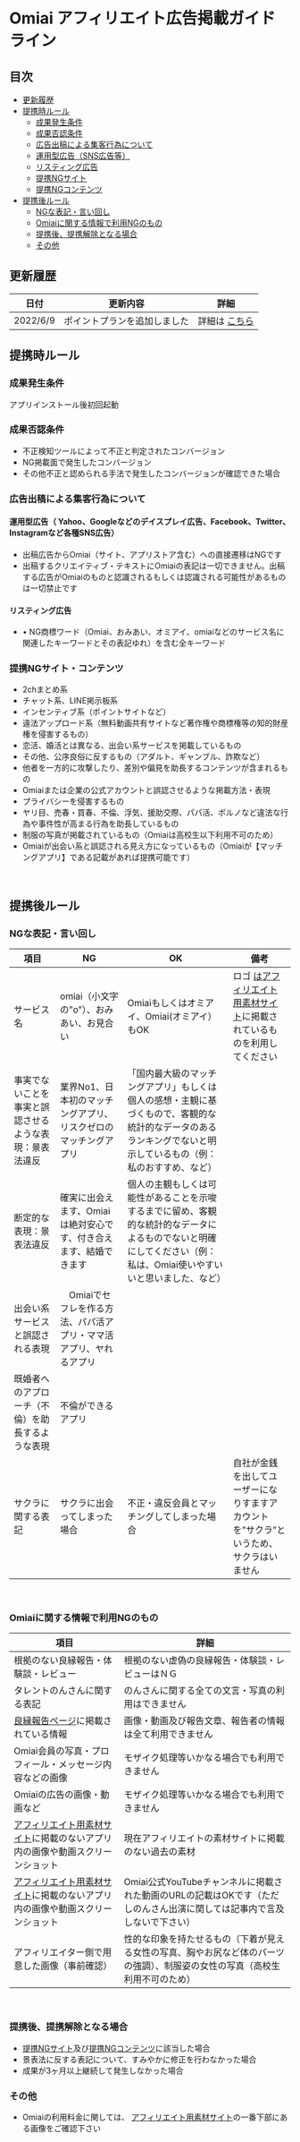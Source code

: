 # Omiai アフィリエイト広告掲載ガイドライン

## 目次
-  [更新履歴](#更新履歴)
-  [提携時ルール](#提携時ルール)
    - [成果発生条件](#成果発生条件)
    - [成果否認条件](#成果否認条件)
    - [広告出稿による集客行為について](#広告出稿による集客行為について)
     - [運用型広告（SNS広告等）](#運用型広告)
     - [リスティング広告](#リスティング広告)
    -  [提携NGサイト](#提携NGサイト)
    -  [提携NGコンテンツ](#提携NGコンテンツ)
-  [提携後ルール](#提携後ルール)
    -  [NGな表記・言い回し](#NGな表記・言い回し)
    -  [Omiaiに関する情報で利用NGのもの](#Omiaiに関する情報で利用NGのもの)
    -  [提携後、提携解除となる場合](#提携後、提携解除となる場合)
    -  [その他](#[その他)


## 更新履歴
| 日付 | 更新内容 | 詳細　|
| --- | --- | --- |
| 2022/6/9 | ポイントプランを追加しました |詳細は [こちら](https://support.omiai-jp.com/hc/ja/articles/7330776475545)|

## 提携時ルール

### 成果発生条件

アプリインストール後初回起動

### 成果否認条件

- 不正検知ツールによって不正と判定されたコンバージョン
- NG掲載面で発生したコンバージョン
- その他不正と認められる手法で発生したコンバージョンが確認できた場合

### 広告出稿による集客行為について
#### 運用型広告（ Yahoo、Googleなどのデイスプレイ広告、Facebook、Twitter、Instagramなど各種SNS広告）
- 出稿広告からOmiai（サイト、アプリストア含む）への直接遷移はNGです
- 出稿するクリエイティブ・テキストにOmiaiの表記は一切できません。出稿する広告がOmiaiのものと認識されるもしくは認識される可能性があるものは一切禁止です

#### リスティング広告
- •	NG商標ワード（Omiai、おみあい、オミアイ、omiaiなどのサービス名に関連したキーワードとその表記ゆれ）を含む全キーワード


### 提携NGサイト・コンテンツ

- 2chまとめ系
- チャット系、LINE掲⽰板系
- インセンティブ系（ポイントサイトなど）
- 違法アップロード系（無料動画共有サイトなど著作権や商標権等の知的財産権を侵害するもの）
- 恋活、婚活とは異なる、出会い系サービスを掲載しているもの
- その他、公序良俗に反するもの（アダルト、ギャンブル、詐欺など）
- 他者を一方的に攻撃したり、差別や偏見を助長するコンテンツが含まれるもの
- Omiaiまたは企業の公式アカウントと誤認させるような掲載方法・表現
- プライバシーを侵害するもの
- ヤリ⽬、売春・買春、不倫、浮気、援助交際、パパ活、ポルノなど違法な⾏為や事件性が⾼まる⾏為を助⻑しているもの
- 制服の写真が掲載されているもの（Omiaiは高校生以下利用不可のため）
- Omiaiが出会い系と誤認される見え方になっているもの（Omiaiが【マッチングアプリ】である記載があれば提携可能です）

<br>

## 提携後ルール

### NGな表記・言い回し

| 項目 | NG |OK　| 備考 |
| --- | --- | --- |--- |
| サービス名 |omiai（小文字の”o”）、おみあい、お見合い |Omiaiもしくはオミアイ、Omiai(オミアイ）もOK|ロゴ [はアフィリエイト用素材サイト](https://fb.omiai-jp.com/affiliate/aff/)に掲載されているものを利用してください|
| 事実でないことを事実と誤認させるような表現：景表法違反| 業界No1、日本初のマッチングアプリ、リスクゼロのマッチングアプリ |「国内最大級のマッチングアプリ」もしくは個人の感想・主観に基づくもので、客観的な統計的なデータのあるランキングでないと明示しているもの（例：私のおすすめ、など）|
| 断定的な表現：景表法違反| 確実に出会えます、Omiaiは絶対安心です、付き合えます、結婚できます|個人の主観もしくは可能性があることを示唆するまでに留め、客観的な統計的なデータによるものでないと明確にしてください（例：私は、Omiai使いやすいいと思いました、など）|||
| 出会い系サービスと誤認される表現|　Omiaiでセフレを作る方法、パパ活アプリ・ママ活アプリ、ヤれるアプリ | |
| 既婚者へのアプローチ（不倫）を助長するような表現 | 不倫ができるアプリ | |
| サクラに関する表記　| サクラに出会ってしまった場合|不正・違反会員とマッチングしてしまった場合|自社が金銭を出してユーザーになりすますアカウントを”サクラ”というため、サクラはいません|
<br>



### Omiaiに関する情報で利用NGのもの

| 項目 | 詳細　|
| --- | --- |
| 根拠のない良縁報告・体験談・レビュー　|根拠のない虚偽の良縁報告・体験談・レビューはＮＧ|
| タレントのんさんに関する表記|のんさんに関する全ての文言・写真の利用はできません|
| [良縁報告ページ](https://fb.omiai-jp.com/happyreport/)に掲載されている情報|画像・動画及び報告文章、報告者の情報は全て利用できません|
| Omiai会員の写真・プロフィール・メッセージ内容などの画像|モザイク処理等いかなる場合でも利用できません|
| Omiaiの広告の画像・動画など|モザイク処理等いかなる場合でも利用できません|
| [アフィリエイト用素材サイト](https://fb.omiai-jp.com/affiliate/aff/)に掲載のないアプリ内の画像や動画スクリーンショット|現在アフィリエイトの素材サイトに掲載のない過去の素材|
| [アフィリエイト用素材サイト](https://fb.omiai-jp.com/affiliate/aff/)に掲載のないアプリ内の画像や動画スクリーンショット|Omiai公式YouTubeチャンネルに掲載された動画のURLの記載はOKです（ただしのんさん出演に関しては記事内で言及しないで下さい）|
| アフィリエイター側で用意した画像（事前確認）|性的な印象を持たせるもの（下着が見える女性の写真、胸やお尻など体のパーツの強調）、制服姿の女性の写真（高校生利用不可のため）|
<br>

### 提携後、提携解除となる場合

- [提携NGサイト](#提携NGサイト)及び[提携NGコンテンツ](#提携NGコンテンツ)に該当した場合
- 景表法に反する表記について、すみやかに修正を行わなかった場合
- 成果が3ヶ月以上継続して発生しなかった場合

### その他
- Omiaiの利用料金に関しては、 [アフィリエイト用素材サイト](https://fb.omiai-jp.com/affiliate/aff/)の一番下部にある画像をご確認下さい
